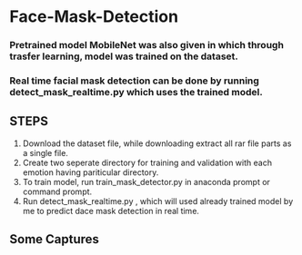 # Face-Mask-Detection

### Pretrained model MobileNet was also given in which through trasfer learning, model was trained on the dataset. 
### Real time facial mask detection can be done by running detect_mask_realtime.py which uses the trained model.

## STEPS

1) Download the dataset file, while downloading extract all rar file parts as a single file. 
2) Create two seperate directory for training and validation with each emotion having pariticular directory.
3) To train model, run train_mask_detector.py in anaconda prompt or command prompt.
4) Run detect_mask_realtime.py , which will used already trained model by me to predict dace mask detection in real time.

## Some Captures
